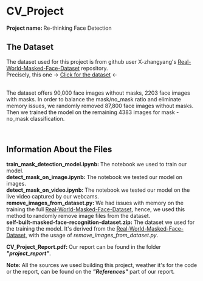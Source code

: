 <h1>CV_Project</h1>
<b>Project name: </b>Re-thinking Face Detection<br>

<h2>The Dataset</h2>
The dataset used for this project is from github user X-zhangyang's <a href='https://github.com/X-zhangyang/Real-World-Masked-Face-Dataset'>Real-World-Masked-Face-Dataset</a> repository.<br> 
Precisely, this one -> <a href='https://drive.google.com/open?id=1UlOk6EtiaXTHylRUx2mySgvJX9ycoeBp'>Click for the dataset</a> <- 
<br>
<br>

The dataset offers 90,000 face images without masks, 2203 face images with masks. In order to balance the mask/no_mask ratio and eliminate memory issues, we randomly removed 87,800 face images without masks. Then we trained the model on the remaining 4383 images for mask - no_mask classification.
<br>

<br>

<h2>Information About the Files</h2>

<strong>train_mask_detection_model.ipynb: </strong> The notebook we used to train our model.
<br>
<strong>detect_mask_on_image.ipynb: </strong> The notebook we tested our model on images.
<br>
<strong>detect_mask_on_video.ipynb: </strong> The notebook we tested our model on the live video captured by our webcams. 
<br>
<strong>remove_images_from_dataset.py: </strong> We had issues with memory on the training the full <a href='https://github.com/X-zhangyang/Real-World-Masked-Face-Dataset'>Real-World-Masked-Face-Dataset</a>, hence, we used this method to randomly remove image files from the dataset. 
<br>
<strong>self-built-masked-face-recognition-dataset.zip: </strong> The dataset we used for the training the model. It's derived from the <a href='https://github.com/X-zhangyang/Real-World-Masked-Face-Dataset'>Real-World-Masked-Face-Dataset,</a> with the usage of <i>remove_images_from_dataset.py</i>.
<br>

<strong>CV_Project_Report.pdf: </strong> Our report can be found in the folder <strong><i>"project_report"</i></strong>.
<br>

<strong>Note: </strong> All the sources we used building this project, weather it's for the code or the report, can be found on the <strong><i>"References"</i></strong> part of our report.
